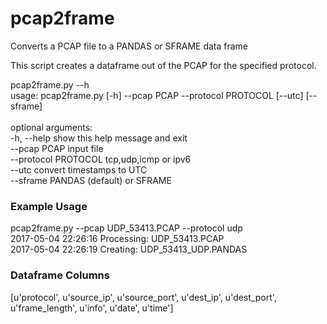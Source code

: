 # pcap2frame
Converts a PCAP file to a PANDAS or SFRAME data frame

This script creates a dataframe out of the PCAP for the specified protocol.

pcap2frame.py --h<br>
usage: pcap2frame.py [-h] --pcap PCAP --protocol PROTOCOL [--utc] [--sframe]<br>
<br>
optional arguments:<br>
  -h, --help           show this help message and exit<br>
  --pcap PCAP          input file<br>
  --protocol PROTOCOL  tcp,udp,icmp or ipv6<br>
  --utc                convert timestamps to UTC<br>
  --sframe             PANDAS (default) or SFRAME<br>

### Example Usage
pcap2frame.py --pcap UDP_53413.PCAP --protocol udp<br>
2017-05-04 22:26:16 Processing: UDP_53413.PCAP<br>
2017-05-04 22:26:19 Creating: UDP_53413_UDP.PANDAS<br>

### Dataframe Columns
[u'protocol', u'source_ip', u'source_port', u'dest_ip', u'dest_port', u'frame_length', u'info', u'date', u'time']
